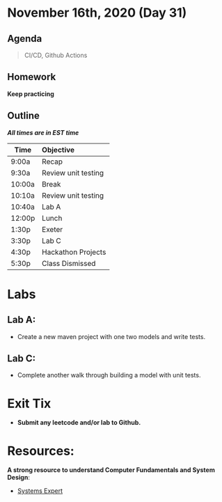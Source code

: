 # November 16th, 2020 (Day 31)

## Agenda
> CI/CD, Github Actions

## Homework 
**Keep practicing**

## Outline
_**All times are in EST time**_

| Time   | Objective                        |
| -------|:---------------------------------|
| 9:00a  | Recap                            |  
| 9:30a  | Review unit testing              |    
| 10:00a | Break                            |
| 10:10a | Review unit testing              |
| 10:40a | Lab A                            |
| 12:00p | Lunch                            |
| 1:30p  | Exeter                           | 
| 3:30p  | Lab C                            |
| 4:30p  | Hackathon Projects               |
| 5:30p  | Class Dismissed                  |

# Labs

  ## Lab A: 
  - Create a new maven project with one two models and write tests. 

  ## Lab C:
   -  Complete another walk through building a model with unit tests. 
  
# Exit Tix 
  - **Submit any leetcode and/or lab to Github.**

# Resources:
**A strong resource to understand Computer Fundamentals and System Design**:
- [Systems Expert](https://www.algoexpert.io/systems/product)